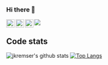<!--
**jkremser/jkremser** is a ✨ _special_ ✨ repository because its `README.md` (this file) appears on your GitHub profile.
inspired by https://github.com/vladyslav/vladyslav/blob/master/README.md (thanks!)
-->

### Hi there 👋 <a href="https://www.linkedin.com/in/jirik/">
  <img align="left" alt="Jiri Kremser | LinkedIn" width="22px" src="https://www.svgrepo.com/show/157006/linkedin.svg" />
</a>
<a href="https://twitter.com/JirkaKremser">
  <img align="left" alt="Jiri Kremser | Twitter" width="22px" src="https://www.svgrepo.com/show/183608/twitter.svg" />
</a>
<a href="https://stackoverflow.com/users/1594980/jiri-kremser">
  <img align="left" alt="Jiri Kremser | Stack Overflow" width="22px" src="https://www.svgrepo.com/show/306790/stackoverflow.svg" />
</a>






<img src="https://pbs.twimg.com/profile_banners/51486308/1592922824/1500x500">

## Code stats

![jkremser's github stats](https://github-readme-stats.vercel.app/api?username=jkremser&count_private=true&show_icons=true&hide_border=true&theme=default)
[![Top Langs](https://github-readme-stats.vercel.app/api/top-langs/?username=jkremser&layout=compact&count_private=true)](https://github-readme-stats.vercel.app/api/top-langs/?username=jkremser&layout=compact&count_private=true)
